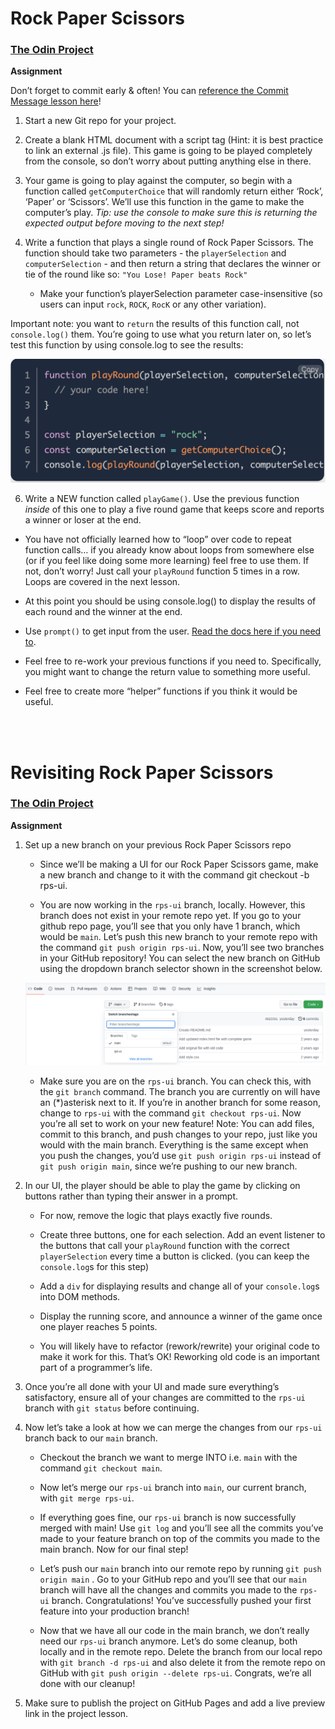 # Rock Paper Scissors
### [The Odin Project](https://www.theodinproject.com/lessons/foundations-rock-paper-scissors)

**Assignment**

Don’t forget to commit early & often! You can [reference the Commit Message lesson here](https://www.theodinproject.com/paths/foundations/courses/foundations/lessons/commit-messages)!

1. Start a new Git repo for your project.

2. Create a blank HTML document with a script tag (Hint: it is best practice to link an external .js file). This game is going to be played completely from the console, so don’t worry about putting anything else in there.

3. Your game is going to play against the computer, so begin with a function called ```getComputerChoice``` that will randomly return either ‘Rock’, ‘Paper’ or ‘Scissors’. We’ll use this function in the game to make the computer’s play. *Tip: use the console to make sure this is returning the expected output before moving to the next step!*

4. Write a function that plays a single round of Rock Paper Scissors. The function should take two parameters - the ```playerSelection``` and ```computerSelection``` - and then return a string that declares the winner or tie of the round like so: ```"You Lose! Paper beats Rock"```

    * Make your function’s playerSelection parameter case-insensitive (so users can input ```rock```, ```ROCK```, ```RocK``` or any other variation).

Important note: you want to ```return``` the results of this function call, not ```console.log()``` them. You’re going to use what you return later on, so let’s test this function by using console.log to see the results:

![playRound code example](./images//rps_original_assignment.png "playRound()")

6. Write a NEW function called ```playGame()```. Use the previous function *inside* of this one to play a five round game that keeps score and reports a winner or loser at the end.

* You have not officially learned how to “loop” over code to repeat function calls… if you already know about loops from somewhere else (or if you feel like doing some more learning) feel free to use them. If not, don’t worry! Just call your ```playRound``` function 5 times in a row. Loops are covered in the next lesson.

* At this point you should be using console.log() to display the results of each round and the winner at the end.

* Use ```prompt()``` to get input from the user. [Read the docs here if you need to](https://developer.mozilla.org/en-US/docs/Web/API/Window/prompt).

* Feel free to re-work your previous functions if you need to. Specifically, you might want to change the return value to something more useful.

* Feel free to create more “helper” functions if you think it would be useful.

<br><br>

# Revisiting Rock Paper Scissors
### [The Odin Project](https://www.theodinproject.com/lessons/foundations-revisiting-rock-paper-scissors)

**Assignment**
1. Set up a new branch on your previous Rock Paper Scissors repo

    * Since we’ll be making a UI for our Rock Paper Scissors game, make a new branch and change to it with the command git checkout -b rps-ui.

    * You are now working in the ```rps-ui``` branch, locally. However, this branch does not exist in your remote repo yet. If you go to your github repo page, you’ll see that you only have 1 branch, which would be ```main```. Let’s push this new branch to your remote repo with the command ```git push origin rps-ui```. Now, you’ll see two branches in your GitHub repository! You can select the new branch on GitHub using the dropdown branch selector shown in the screenshot below.

    ![Github Repo screenshot](./images/rps_revisted_assignment.png)    

    * Make sure you are on the ```rps-ui``` branch. You can check this, with the ```git branch``` command. The branch you are currently on will have an (*)asterisk next to it. If you’re in another branch for some reason, change to ```rps-ui``` with the command ```git checkout rps-ui```. Now you’re all set to work on your new feature! Note: You can add files, commit to this branch, and push changes to your repo, just like you would with the main branch. Everything is the same except when you push the changes, you’d use ```git push origin rps-ui``` instead of ```git push origin main```, since we’re pushing to our new branch.

2. In our UI, the player should be able to play the game by clicking on buttons rather than typing their answer in a prompt.

    * For now, remove the logic that plays exactly five rounds.

    * Create three buttons, one for each selection. Add an event listener to the buttons that call your ```playRound``` function with the correct ```playerSelection``` every time a button is clicked. (you can keep the ```console.log```s for this step)

    * Add a ```div``` for displaying results and change all of your ```console.log```s into DOM methods.

    * Display the running score, and announce a winner of the game once one player reaches 5 points.
    
    * You will likely have to refactor (rework/rewrite) your original code to make it work for this. That’s OK! Reworking old code is an important part of a programmer’s life.

3. Once you’re all done with your UI and made sure everything’s satisfactory, ensure all of your changes are committed to the ```rps-ui``` branch with ```git status``` before continuing.

4. Now let’s take a look at how we can merge the changes from our ```rps-ui``` branch back to our ```main``` branch.

    * Checkout the branch we want to merge INTO i.e. ```main``` with the command ```git checkout main```.

    * Now let’s merge our ```rps-ui``` branch into ```main```, our current branch, with ```git merge rps-ui```.

    * If everything goes fine, our ```rps-ui``` branch is now successfully merged with main! Use ```git log``` and you’ll see all the commits you’ve made to your feature branch on top of the commits you made to the main branch. Now for our final step!

    * Let’s push our ```main``` branch into our remote repo by running ```git push origin main``` . Go to your GitHub repo and you’ll see that our ```main``` branch will have all the changes and commits you made to the ```rps-ui``` branch. Congratulations! You’ve successfully pushed your first feature into your production branch!

    * Now that we have all our code in the main branch, we don’t really need our ```rps-ui``` branch anymore. Let’s do some cleanup, both locally and in the remote repo. Delete the branch from our local repo with ```git branch -d rps-ui``` and also delete it from the remote repo on GitHub with ```git push origin --delete rps-ui```. Congrats, we’re all done with our cleanup!

5. Make sure to publish the project on GitHub Pages and add a live preview link in the project lesson.